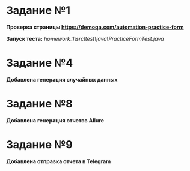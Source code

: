 # Задание №1

**Проверка страницы https://demoqa.com/automation-practice-form**

**Запуск теста:** *homework_1\src\test\java\PracticeFormTest.java*

# Задание №4

**Добавлена генерация случайных данных**

# Задание №8

**Добавлена генерация отчетов Allure**

# Задание №9

**Добавлена отправка отчета в Telegram**

